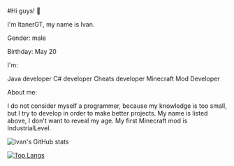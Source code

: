 #Hi guys! 👋

I'm ItanerGT, my name is Ivan.

Gender: male

Birthday: May 20

I'm:

Java developer
C# developer
Cheats developer
Minecraft Mod Developer

About me:

I do not consider myself a programmer, because my knowledge is too small, but I try to develop in order to make better projects. My name is listed above, I don't want to reveal my age. My first Minecraft mod is IndustrialLevel.

![Ivan's GitHub stats](https://github-readme-stats.vercel.app/api?username=itanergt&theme=dark&show_icons=true)

[![Top Langs](https://github-readme-stats.vercel.app/api/top-langs/?username=itanergt&layout=compact&theme=dark)](https://github.com/anuraghazra/github-readme-stats)
